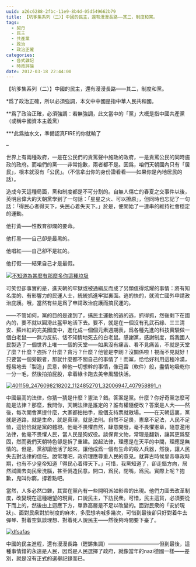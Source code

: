 ```yaml
---
uuid: a26c6288-2fbc-11e9-8b4d-05d549662b79
title: 【坑爹集系列（二）】中國的民主，還有漫漫長路——其二，制度和黨。
tags:
  - 契丹
  - 民主
  - 共產黨
  - 政治
  - 政治正確
categories:
  - 各式雜記
  - 時政評論
date: 2012-03-18 22:44:00
---
```


【坑爹集系列（二）】中國的民主，還有漫漫長路——其二，制度和黨。

*爲了政治正確，所以必須強調，本文中中國是指中華人民共和國。

**爲了政治正確，必須強調：若無強調，此文當中的「黨」大概是指中國共產黨（或稱中國資本主義黨）

***此爲抽水文，準備認真FIRE的你就輸了

–

世界上有兩種政府，一是在公民們的責罵聲中施政的政府，一是責罵公民的同時施政的政府。而咱們的黨——非常抱歉，兩者都不是。因爲，咱們天朝國內只有「居民」，根本就沒有「公民」。（不信拿出你的身份證看看——如果你是內地居民的話）。

造成今天這種局面，黨和制度都是不可分割的。自無人傷亡的春夏之交事件以後，英明且偉大的天朝黨學到了一句話：「星星之火、可以撩原」，但同時也忘記了一句話：「得民心者得天下，失民心着失天下。」於是，便開始了一連串的維持社會穩定的運動。

他打黃——性教育卻爛的要命。

他打黑——自己卻是最黑的。

他唱紅——自己卻不是紅的。

他打假——結果自己才是最假。

[![](https://lenchan139.files.wordpress.com/2012/03/e4b88de79fa5e98193e782bae7949ae9babce69c89e982a3e9babce5a49ae4bda0e98099e7a8aee59e83e59cbe.jpg "不知道為甚麼有那麼多你這種垃圾")](https://lenchan139.files.wordpress.com/2012/03/e4b88de79fa5e98193e782bae7949ae9babce69c89e982a3e9babce5a49ae4bda0e98099e7a8aee59e83e59cbe.jpg)

可笑但卻事實的是，進天朝的牢獄或被通緝反而成了另類值得炫耀的事情：將有知名度的、有影響力的民運人士，統統抓進牢獄裏面。逃的快的，就流亡國外申請政治庇護。哦，當然有些是爲了申請政治庇護而搞民運的。

——不管如何，黨的目的是達到了，搞民主運動的逃的逃，抓得抓，然後剩下在國內的，要不就以圓滑此盔甲地活下去。要不，就是在一個沒有孔武石綠、三三清安、蘇州紅的完美國度中，進化成一個個元素週期表，爲各種先進的科技實驗做一個白老鼠——無力反抗、恬不知情地死去的白老鼠。感謝黨，感謝制度，爲我國人民製造了一個世界上唯一一個的天堂——如果沒有痛苦、看不見痛苦，不就是天堂了麼？什麼？強拆？什麼？貪污？什麼？他爸是李剛？沒關係啦！視而不見就好！只要當一個旁觀者，那就什麼都不關自己的事情了！而黨，恰恰好利用這種冷漠，輕易地去「製造」民意，幹他一切想幹的事情，像迅雷（軟件）般，盡情地吸乾你一分一毛，然後拍拍屁股，拿着綠卡跑去美帝風騷快活。

[![](https://lenchan139.files.wordpress.com/2012/03/401159_2476098218202_1124852701_32006947_407958891_n.jpg "401159_2476098218202_1124852701_32006947_407958891_n")](https://lenchan139.files.wordpress.com/2012/03/401159_2476098218202_1124852701_32006947_407958891_n.jpg)

中國最高的法律，你猜一猜是什麼？憲法？錯。答案是黨。什麼？你好奇黨怎麼可能是法律？那麼，我問你，天朝法律是誰定的？誰有權隨便改？答案是人大——然後，每次開會黨提什麼，大家都拍拍手，投個支持票就散場。——在天朝這裏，黨就是道路，就是生命，就是真理，就是法則。自然不足畏，憲章不足法，人民不足恤，這恰恰就是黨的體現。他毫不畏懼自然，肆意開發，毫不畏懼憲章，隨意濫用法律，他毫不畏懼人民，當人民是狗奴役。談保育文物，常理是翻新，讓其更爲堅固，然而我們天朝特色卻是拆了重建。說起法律，理應是在天平的中間，理應是無情的。但是，黨卻讓他活了起來，讓他成爲一個有生命的殺人兵器，然後，讓人民失去對法律的信任。說常理吧，政府理應尊重人民的意見。就算古時候皇帝專政時期，也有不少皇帝知道「得民心着得天下。」可惜，我黨知道了，卻走錯方向，居然試圖去向民衆洗腦，甚至僞造民意。開口，爲民，閉嘴，爲民。實際上呢？抱歉，鬼叫你窮，撐着點吧。

當然，人多必然口雜，其實在黨內有一些開明派如影帝的出現。他們力圖去改革制度，改變現在這種絕望的現實，口說民主，下訪民衆。可惜，民主這貨，必須要從下而上的，然後由上迴應下方，單靠高層是不足以改變的。面對民衆的「安於現狀」、面對民衆對於制度的麻木，多麼想吶喊多幾次，可惜到最後卻只好對着牛去彈琴、對着空氣談理想、對着死人說民主——然後夠時間要下臺了。

[![](https://lenchan139.files.wordpress.com/2012/03/dfsafas.jpg "dfsafas")](https://lenchan139.files.wordpress.com/2012/03/dfsafas.jpg)

中國的民主進程，還有漫漫長路（鏗鏘集調）——————————但到最後，這種事情錯的永遠是人民，因爲是人民選擇了政府，就像當年的nazi德國一樣——差別，就是沒有正式的選舉記錄而已。

